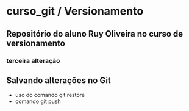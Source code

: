 # curso_git / Versionamento
## Repositório do aluno Ruy Oliveira no curso de versionamento
### terceira alteração
## Salvando alterações no Git
* uso do comando git restore
* comando git push
